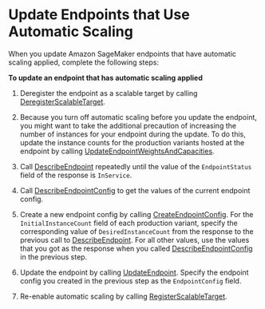 # Update Endpoints that Use Automatic Scaling<a name="endpoint-scaling-update"></a>

When you update Amazon SageMaker endpoints that have automatic scaling applied, complete the following steps:

**To update an endpoint that has automatic scaling applied**

1. Deregister the endpoint as a scalable target by calling [DeregisterScalableTarget](https://docs.aws.amazon.com/autoscaling/application/APIReference/API_DeregisterScalableTarget.html)\.

1. Because you turn off automatic scaling before you update the endpoint, you might want to take the additional precaution of increasing the number of instances for your endpoint during the update\. To do this, update the instance counts for the production variants hosted at the endpoint by calling [UpdateEndpointWeightsAndCapacities](API_UpdateEndpointWeightsAndCapacities.md)\.

1. Call [DescribeEndpoint](API_DescribeEndpoint.md) repeatedly until the value of the `EndpointStatus` field of the response is `InService`\.

1. Call [DescribeEndpointConfig](API_DescribeEndpointConfig.md) to get the values of the current endpoint config\.

1. Create a new endpoint config by calling [CreateEndpointConfig](API_CreateEndpointConfig.md)\. For the `InitialInstanceCount` field of each production variant, specify the corresponding value of `DesiredInstanceCount` from the response to the previous call to [DescribeEndpoint](API_DescribeEndpoint.md)\. For all other values, use the values that you got as the response when you called [DescribeEndpointConfig](API_DescribeEndpointConfig.md) in the previous step\.

1. Update the endpoint by calling [UpdateEndpoint](API_UpdateEndpoint.md)\. Specify the endpoint config you created in the previous step as the `EndpointConfig` field\.

1. Re\-enable automatic scaling by calling [RegisterScalableTarget](https://docs.aws.amazon.com/autoscaling/application/APIReference/API_RegisterScalableTarget.html)\.